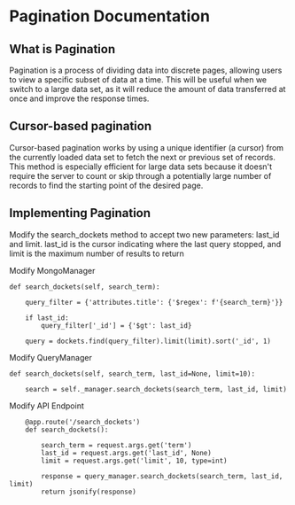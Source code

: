 # Pagination Documentation

## What is Pagination

Pagination is a process of dividing data into discrete pages, allowing users to view a specific subset of data at a time. This will be useful when we switch to a large data set, as it will reduce the amount of data transferred at once and improve the response times.

## Cursor-based pagination

Cursor-based pagination works by using a unique identifier (a cursor) from the currently loaded data set to fetch the next or previous set of records. This method is especially efficient for large data sets because it doesn't require the server to count or skip through a potentially large number of records to find the starting point of the desired page.

## Implementing Pagination

Modify the search_dockets method to accept two new parameters: last_id and limit. last_id is the cursor indicating where the last query stopped, and limit is the maximum number of results to return

Modify MongoManager 

```
def search_dockets(self, search_term):

    query_filter = {'attributes.title': {'$regex': f'{search_term}'}}

    if last_id:
        query_filter['_id'] = {'$gt': last_id}
    
    query = dockets.find(query_filter).limit(limit).sort('_id', 1)

```

Modify QueryManager

```
def search_dockets(self, search_term, last_id=None, limit=10):

    search = self._manager.search_dockets(search_term, last_id, limit)
```

Modify API Endpoint

```
    @app.route('/search_dockets')
    def search_dockets():

        search_term = request.args.get('term')
        last_id = request.args.get('last_id', None)
        limit = request.args.get('limit', 10, type=int)

        response = query_manager.search_dockets(search_term, last_id, limit)
        return jsonify(response)
```


